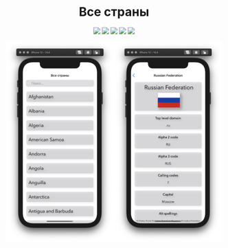 <html>
<head>
<meta name="viewport" content="width=device-width, initial-scale=1.0">
</head>
<body>

<h1 align="center">Все страны</h1>

<p align="center">
  
  <img src="https://img.shields.io/github/last-commit/dimkagithub/AllCountriesApp/main?style=plastic">
  <img src="https://img.shields.io/github/commit-activity/m/dimkagithub/AllCountriesApp/main?style=plastic">
  <img src="https://img.shields.io/github/directory-file-count/dimkagithub/AllCountriesApp?style=plastic">
  <img src="https://img.shields.io/github/repo-size/dimkagithub/AllCountriesApp?style=plastic">
  <img src="https://img.shields.io/tokei/lines/github/dimkagithub/AllCountriesApp?style=plastic">
  
</p>

<p align="center">
  
  <img src="https://github.com/dimkagithub/AllCountriesApp/raw/main/Screenshots/countries_list.png" style="width:50%;"><img src="https://github.com/dimkagithub/AllCountriesApp/raw/main/Screenshots/country_info.png" style="width:50%;">
  
</p>

</body>
</html>
